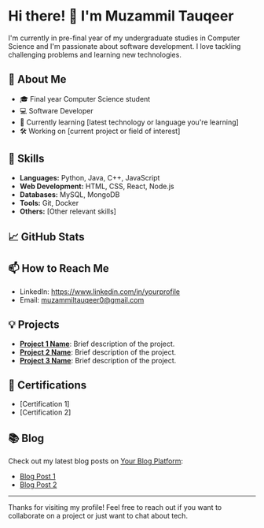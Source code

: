 # Hi there! 👋 I'm Muzammil Tauqeer

I'm currently in pre-final year of my undergraduate studies in Computer Science and I'm passionate about software development. I love tackling challenging problems and learning new technologies.

## 🚀 About Me

- 🎓 Final year Computer Science student
- 💻 Software Developer
- 🌱 Currently learning [latest technology or language you're learning]
- 🛠️ Working on [current project or field of interest]

## 🧰 Skills

- **Languages:** Python, Java, C++, JavaScript
- **Web Development:** HTML, CSS, React, Node.js
- **Databases:** MySQL, MongoDB
- **Tools:** Git, Docker
- **Others:** [Other relevant skills]

## 📈 GitHub Stats



## 📫 How to Reach Me

- LinkedIn: https://www.linkedin.com/in/yourprofile
- Email: muzammiltauqeer0@gmail.com
## 💡 Projects

- **[Project 1 Name](https://github.com/yourusername/project1)**: Brief description of the project.
- **[Project 2 Name](https://github.com/yourusername/project2)**: Brief description of the project.
- **[Project 3 Name](https://github.com/yourusername/project3)**: Brief description of the project.

## 📜 Certifications

- [Certification 1]
- [Certification 2]

## 📚 Blog

Check out my latest blog posts on [Your Blog Platform](https://yourblog.com):

- [Blog Post 1](https://yourblog.com/post1)
- [Blog Post 2](https://yourblog.com/post2)

---

Thanks for visiting my profile! Feel free to reach out if you want to collaborate on a project or just want to chat about tech.

